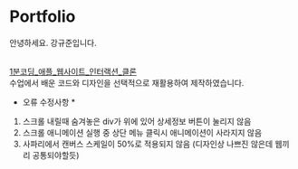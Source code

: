 # Portfolio
안녕하세요. 강규준입니다.<br>
<br>

<a href="https://inf.run/BYWA" target="_blank">1분코딩_애플_웹사이트_인터랙션_클론</a><br>
수업에서 배운 코드와 디자인을 선택적으로 재활용하여 제작하였습니다.



* 오류 수정사항 *
1. 스크롤 내릴때 숨겨놓은 div가 위에 있어 상세정보 버튼이 눌리지 않음
2. 스크롤 애니메이션 실행 중 상단 메뉴 클릭시 애니메이션이 사라지지 않음
3. 사파리에서 캔버스 스케일이 50%로 적용되지 않음 (디자인상 나쁘진 않은데 웹끼리 공통되야할듯)
